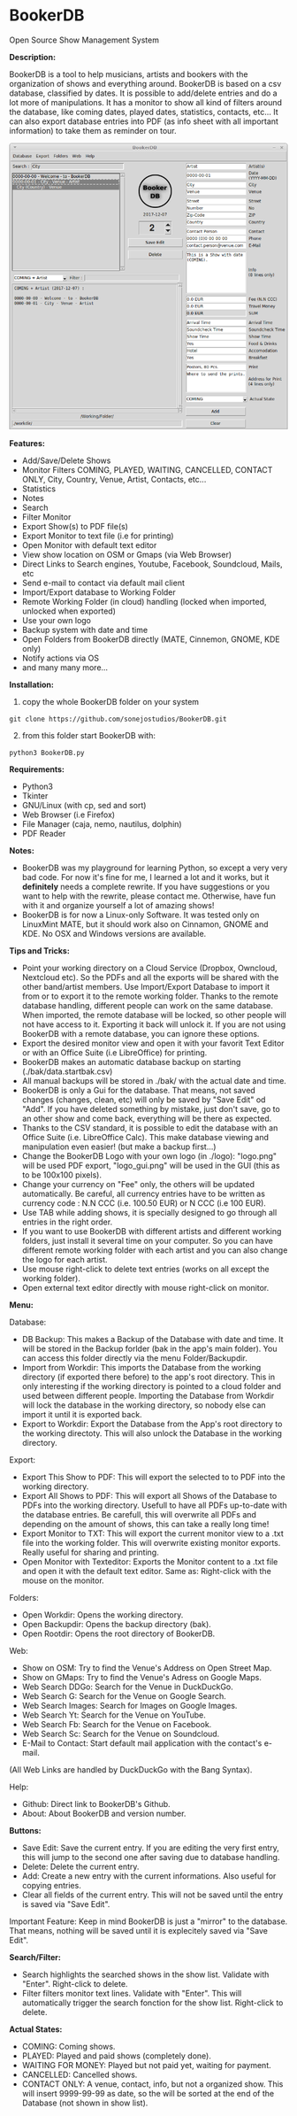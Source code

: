# BookerDB
Open Source Show Management System

__Description:__

BookerDB is a tool to help musicians, artists and bookers with the organization of shows and everything around.
BookerDB is based on a csv database, classified by dates. It is possible to add/delete entries and do a lot more of manipulations.
It has a monitor to show all kind of filters around the database, like coming dates, played dates, statistics, contacts, etc... It can also export database entries into PDF (as info sheet with all important information) to take them as reminder on tour.


![screenshot](https://github.com/sonejostudios/BookerDB/blob/master/BookerDB.png "BookerDB")


__Features:__

* Add/Save/Delete Shows
* Monitor Filters COMING, PLAYED, WAITING, CANCELLED, CONTACT ONLY, City, Country, Venue, Artist, Contacts, etc...
* Statistics
* Notes
* Search
* Filter Monitor
* Export Show(s) to PDF file(s)
* Export Monitor to text file (i.e for printing)
* Open Monitor with default text editor
* View show location on OSM or Gmaps (via Web Browser)
* Direct Links to Search engines, Youtube, Facebook, Soundcloud, Mails, etc 
* Send e-mail to contact via default mail client
* Import/Export database to Working Folder
* Remote Working Folder (in cloud) handling (locked when imported, unlocked when exported)
* Use your own logo
* Backup system with date and time
* Open Folders from BookerDB directly (MATE, Cinnemon, GNOME, KDE only)
* Notify actions via OS
* and many many more...
  

__Installation:__

1. copy the whole BookerDB folder on your system
```
git clone https://github.com/sonejostudios/BookerDB.git
```

2. from this folder start BookerDB with: 
```
python3 BookerDB.py
```

__Requirements:__

* Python3
* Tkinter
* GNU/Linux (with cp, sed and sort)
* Web Browser (i.e Firefox)
* File Manager (caja, nemo, nautilus, dolphin)
* PDF Reader


__Notes:__

* BookerDB was my playground for learning Python, so except a very very bad code. For now it's fine for me, I learned a lot and it works, but it __definitely__ needs a complete rewrite. If you have suggestions or you want to help with the rewrite, please contact me. Otherwise, have fun with it and organize yourself a lot of amazing shows!
* BookerDB is for now a Linux-only Software. It was tested only on LinuxMint MATE, but it should work also on Cinnamon, GNOME and KDE. No OSX and Windows versions are available.


__Tips and Tricks:__

* Point your working directory on a Cloud Service (Dropbox, Owncloud, Nextcloud etc). So the PDFs and all the exports will be shared with the other band/artist members. Use Import/Export Database to import it from or to export it to the remote working folder. Thanks to the remote database handling, different people can work on the same database. When imported, the remote database will be locked, so other people will not have access to it. Exporting it back will unlock it. If you are not using BookerDB with a remote database, you can ignore these options.
* Export the desired monitor view and open it with your favorit Text Editor or with an Office Suite (i.e LibreOffice) for printing.
* BookerDB makes an automatic database backup on starting (./bak/data.startbak.csv)
* All manual backups will be stored in ./bak/ with the actual date and time.
* BookerDB is only a Gui for the database. That means, not saved changes (changes, clean, etc) will only be saved by "Save Edit" od "Add". If you have deleted something by mistake, just don't save, go to an other show and come back, everything will be there as expected.
* Thanks to the CSV standard, it is possible to edit the database with an Office Suite (i.e. LibreOffice Calc). This make database viewing and manipulation even easier! (but make a backup first...)
* Change the BookerDB Logo with your own logo (in ./logo): "logo.png" will be used PDF export, "logo_gui.png" will be used in the GUI (this as to be 100x100 pixels).
* Change your currency on "Fee" only, the others will be updated automatically. Be careful, all currency entries have to be written as currency code : N.N CCC (i.e. 100.50 EUR) or N CCC (i.e 100 EUR).
* Use TAB while adding shows, it is specially designed to go through all entries in the right order.
* If you want to use BookerDB with different artists and different working folders, just install it several time on your computer. So you can have different remote working folder with each artist and you can also change the logo for each artist.
* Use mouse right-click to delete text entries (works on all except the working folder).
* Open external text editor directly with mouse right-click on monitor.




__Menu:__

Database:
* DB Backup: This makes a Backup of the Database with date and time. It will be stored in the Backup forlder (bak in the app's main folder). You can access this folder directly via the menu Folder/Backupdir.
* Import from Workdir: This imports the Database from the working directory (if exported there before) to the app's root directory. This in only interesting if the working directory is pointed to a cloud folder and used between different people. Importing the Database from Workdir will lock the database in the working directory, so nobody else can import it until it is exported back.
* Export to Workdir: Export the Database from the App's root directory to the working directoty. This will also unlock the Database in the working directory.


Export:
* Export This Show to PDF: This will export the selected to to PDF into the working directory.
* Export All Shows to PDF: This will export all Shows of the Database to PDFs into the working directory. Usefull to have all PDFs up-to-date with the database entries. Be carefull, this will overwrite all PDFs and depending on the amount of shows, this can take a really long time!
* Export Monitor to TXT: This will export the current monitor view to a .txt file into the working folder. This will overwrite existing monitor exports. Really useful for sharing and printing.
* Open Monitor with Texteditor: Exports the Monitor content to a .txt file and open it with the default text editor. Same as: Right-click with the mouse on the monitor.

Folders:
* Open Workdir: Opens the working directory.
* Open Backupdir: Opens the backup directory (bak).
* Open Rootdir: Opens the root directory of BookerDB.

Web:
* Show on OSM: Try to find the Venue's Address on Open Street Map.
* Show on GMaps: Try to find the Venue's Adress on Google Maps.
* Web Search DDGo: Search for the Venue in DuckDuckGo.
* Web Search G: Search for the Venue on Google Search.
* Web Search Images: Search for Images on Google Images.
* Web Search Yt: Search for the Venue on YouTube.
* Web Search Fb: Search for the Venue on Facebook.
* Web Search Sc: Search for the Venue on Soundcloud.
* E-Mail to Contact: Start default mail application with the contact's e-mail.

(All Web Links are handled by DuckDuckGo with the Bang Syntax).

Help:
* Github: Direct link to BookerDB's Github.
* About: About BookerDB and version number.


__Buttons:__

* Save Edit: Save the current entry. If you are editing the very first entry, this will jump to the second one after saving due to database handling.
* Delete: Delete the current entry.
* Add: Create a new entry with the current informations. Also useful for copying entries.
* Clear all fields of the current entry. This will not be saved until the entry is saved via "Save Edit".

Important Feature: Keep in mind BookerDB is just a "mirror" to the database. That means, nothing will be saved until it is explecitely saved via "Save Edit".


__Search/Filter:__

* Search highlights the searched shows in the show list. Validate with "Enter". Right-click to delete.
* Filter filters monitor text lines. Validate with "Enter". This will automatically trigger the search fonction for the show list. Right-click to delete.


__Actual States:__

* COMING: Coming shows.
* PLAYED: Played and paid shows (completely done).
* WAITING FOR MONEY: Played but not paid yet, waiting for payment.
* CANCELLED: Cancelled shows.
* CONTACT ONLY: A venue, contact, info, but not a organized show. This will insert 9999-99-99 as date, so the will be sorted at the end of the Database (not shown in show list).



